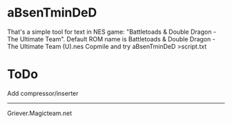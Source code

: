 aBsenTminDeD
============
That's a simple tool for text in NES game: "Battletoads & Double Dragon - The Ultimate Team".
Default ROM name is Battletoads & Double Dragon - The Ultimate Team (U).nes
Copmile and try aBsenTminDeD >script.txt

ToDo
====
Add compressor/inserter
_____________________
Griever.Magicteam.net
